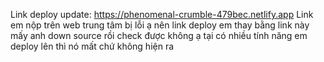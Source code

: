 Link deploy update: https://phenomenal-crumble-479bec.netlify.app
Link em nộp trên web trung tâm bị lỗi ạ nên link deploy em thay bằng link này
mấy anh down source rồi check được không ạ tại có nhiều tính năng em deploy lên thì nó mất chứ không hiện ra 
